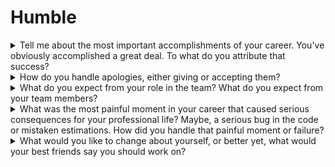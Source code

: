 # Humble

<details>
  <summary>Tell me about the most important accomplishments of your career. You've obviously accomplished a great deal. To what do you attribute that success?</summary>

Generally, I cannot say that I have the most important accomplishments. Maybe it is because I don't think about it. Usually, when I reach a goal, I just move on to the next one. I know what I really want to get in the feature and move on to my purpose. What about attributing the success? I'm not sure that I can mention one attribute. But maybe one of the most important is stress resistance. It allows me to continue to move.

</details>

<details>
  <summary>How do you handle apologies, either giving or accepting them?</summary>

It is a little bit difficult question because of I don't like handle apologies. I assume that many people don't like apologies too. Unfortunately, it is impossible to avoid conflicts. As result from time to time it is necessary to apologize for saving good relationships. Generally I preferred to write some message if wasn't right.

</details>

<details>
  <summary>What do you expect from your role in the team? What do you expect from your team members?</summary>

In my opinion, the main point for me and my team members are motivation. I preferred to see  coleguess who like their work and want to work. If speak about my role in the team I like to share my knowledge, play a lead role in the design and development of the complex features. From time to time I could be a driver into code quality. For example, I preferred to add some linter rules instead of looking for mistakes during code review.

Additionally, teamlead role is not right for me because I don't have good emphaty but I try playing an active role during design and solving new features. For TechLead the best role in the feature.

</details>

<details>
  <summary>What was the most painful moment in your career that caused serious consequences for your professional life? Maybe, a serious bug in the code or mistaken estimations. How did you handle that painful moment or failure?</summary>

Generally, I have rich working experience as a result I have many mistakes during my career path. I cannot say that I have something special. Ofcourse, I had mistakes in the estimation process and I had serious bugs. It could be solved. For example, I had one situation when I was involved in the migration of one application to AWS stack our management forgot about the part of the client gets information through proxy server that cut part of the custom HTTP headers. As a result, we cannot meet deadlines and should make addition investigations and development.

</details>

<details>
  <summary>What would you like to change about yourself, or better yet, what would your best friends say you should work on?</summary>

It is a little bit difficult question because I can find many points for growing and I pay attention to it. In my opinion, one of the most important is emphaty. I must understand people more, especially their mood and feel. This should allow me to build a more effective team in the future.

</details>
